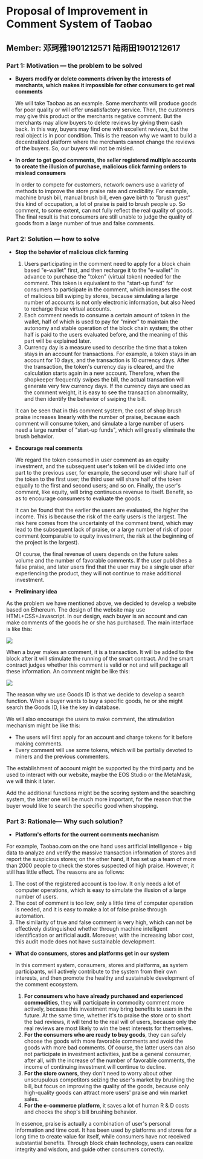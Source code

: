 # Proposal of Improvement in Comment System of Taobao

## Member: 邓珂雅1901212571        陆雨田1901212617

### Part 1: Motivation — the problem to be solved

- **Buyers modify or delete comments driven by the interests of merchants, which makes it impossible for other consumers to get real comments**

  We will take Taobao as an example. Some merchants will produce goods for poor quality or will offer unsatisfactory service. Then, the customers may give this product or the merchants negative comment. But the merchants may allow buyers to delete reviews by giving them cash back. In this way, buyers may find one with excellent reviews, but the real object is in poor condition. This is the reason why we want to build a decentralized platform where the merchants  cannot change the reviews of the buyers. So, our buyers will not be misled.

- **In order to get good comments, the seller registered multiple accounts to create the illusion of purchase, malicious click farming orders to mislead consumers**

  In order to  compete for customers, network owners use a variety of methods to improve the store praise rate and credibility. For example, machine brush bill, manual brush bill, even gave birth to "brush guest" this kind of occupation, a lot of praise is paid to brush people up. So comment, to some extent, can not fully reflect the real quality of goods. The final result is that consumers are still unable to judge the quality of goods from a large number of true and false comments.

### Part 2: Solution — how to solve

- **Stop the behavior of malicious click farming**

  1. Users participating in the comment need to apply for a block chain based "e-wallet" first, and then recharge it to the "e-wallet" in advance to purchase the "token" (virtual token) needed for the comment. This token is equivalent to the "start-up fund" for consumers to participate in the comment, which increases the cost of malicious bill swiping by stores, because simulating a large number of accounts is not only electronic information, but also Need to recharge these virtual accounts.
  2. Each comment needs to consume a certain amount of token in the wallet, half of which is used to pay for "miner" to maintain the autonomy and stable operation of the block chain system; the other half is paid to the users evaluated before, and the meaning of this part will be explained later.
  3. Currency day is a measure used to describe the time that a token stays in an account for
     transactions. For example, a token stays in an account for 10 days, and the transaction is 10 currency days. After the transaction, the token's currency day is cleared, and the calculation starts again in a new account. Therefore, when the shopkeeper frequently swipes the bill, the actual transaction will generate very few currency days. If the currency days are used as the comment weight, it is easy to see the transaction abnormality, and then identify the behavior of swiping the bill.

  It can be seen that in this comment system, the cost of shop brush praise increases linearly
  with the number of praise, because each comment will consume token, and simulate a large number of users need a large number of "start-up funds", which will greatly eliminate the brush behavior.

- **Encourage real comments**

  We regard the token consumed in user comment as an equity investment, and the subsequent user's token will be divided into one part to the previous user, for example, the second user will share half of the token to the first user; the third user will share half of the token equally to the first and second users; and so on. Finally, the user's comment, like equity, will bring continuous revenue to itself. Benefit, so as to encourage consumers to evaluate the goods.

  It can be found that the earlier the users are evaluated, the higher the income. This is
  because the risk of the early users is the largest. The risk here comes from the uncertainty of the comment trend, which may lead to the subsequent lack of praise, or a large number of risk of poor comment (comparable to equity investment, the risk at the beginning of the project is the largest).

  Of course, the final revenue of users depends on the future sales volume and the number of favorable comments. If the user publishes a false praise, and later users find that the user may be a single user after experiencing the product, they will not continue to make additional investment.

-  **Preliminary idea**

  As the problem we have mentioned above, we decided to develop a website based on Ethereum. The design of the website may use HTML+CSS+Javascript. In our design, each buyer is an account and can make comments of the goods he or she has purchased. The main interface is like this:

  ![](https://github.com/dengkeya/PHBS_BlockChain_2019/blob/master/project/%E5%9B%BE1.png)

  When a buyer makes an comment, it is a transaction. It will be added to the block after it will stimulate the running of the smart contract. And the smart contract judges whether this comment is valid or not and will package all these information. An comment might be like this:

  ![](https://github.com/dengkeya/PHBS_BlockChain_2019/blob/master/project/%E5%9B%BE2.png)

  The reason why we use Goods ID is that we decide to develop a search function. When a buyer wants to buy a specific goods, he or she might search the Goods ID, like the key in database.

  We will also encourage the users to make comment, the stimulation mechanism might be like this:

  - The users will first apply for an account and charge tokens for it before making
    comments.
  - Every comment will use some tokens, which will be partially devoted to miners and the
    previous commenters.

  The establishment of account might be supported by the third party and be used to interact with our website, maybe the EOS Studio or the MetaMask, we will think it later.

  Add the additional functions might be the scoring system and the searching system, the latter one will be much more important, for the reason that the buyer would like to search the specific good when shopping.

### **Part 3: Rationale— Why such solution?**

-  **Platform's efforts for the current comments mechanism**

  For example, Taobao.com on the one hand uses artificial intelligence + big data to analyze
  and verify the massive transaction information of stores and report the suspicious stores; on the other hand, it has set up a team of more than 2000 people to check the stores suspected of high praise. However, it still has little effect. The reasons are as follows:

  1. The cost of the registered account is too low. It only needs a lot of computer operations, which is easy to simulate the illusion of a large number of users.
  2. The cost of comment is too low, only a little time of computer operation is needed, and it is easy to make a lot of false praise through automation.
  3. The similarity of true and false comment is very high, which can not be effectively distinguished whether through machine intelligent identification or artificial audit. Moreover, with the increasing labor cost, this audit mode does not have sustainable development.

- **What do consumers, stores and platforms get in our system**

  In this comment system, consumers, stores and platforms, as system participants, will actively contribute to the system from their own interests, and then promote the healthy
  and sustainable development of the comment ecosystem.

  1. **For consumers who have already purchased and experienced commodities**, they will participate in commodity comment more actively, because this investment may bring benefits to users in the future. At the same time, whether it's to praise the store or to short the bad reviews, it will tend to the real will of users, because only the real reviews are most likely to win the best interests for themselves.
  2. **For the consumers who are ready to buy goods**, they can safely choose the goods with more favorable comments and avoid the goods with more bad comments. Of course, the latter users can also not participate in investment activities, just be a general consumer, after all, with the increase of the number of favorable comments, the income of continuing investment will continue to decline.
  3. **For the store owners**, they don't need to worry about other unscrupulous competitors seizing the user's market by brushing the bill, but focus on improving the quality of the goods, because only high-quality goods can attract more users' praise and win market sales.
  4. **For the e-commerce platform**, it saves a lot of human R & D costs and checks the shop's bill brushing behavior.

  In essence, praise is actually a combination of user's personal information and time cost. It has been used by platforms and stores for a long time to create value for itself, while  consumers have not received substantial benefits. Through block chain technology, users can realize integrity and wisdom, and guide other consumers correctly.